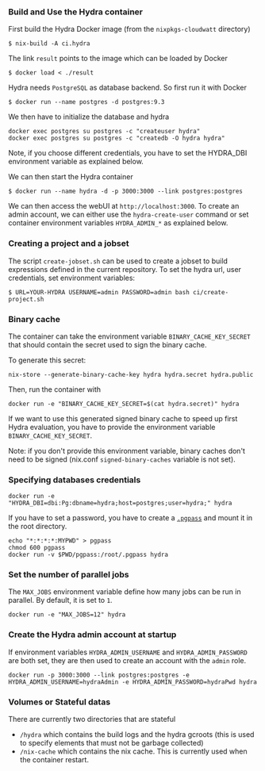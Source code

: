 ### Build and Use the Hydra container

First build the Hydra Docker image (from the `nixpkgs-cloudwatt` directory)
```
$ nix-build -A ci.hydra
```

The link `result` points to the image which can be loaded by Docker
```
$ docker load < ./result
```

Hydra needs `PostgreSQL` as database backend. So first run it with Docker
```
$ docker run --name postgres -d postgres:9.3
```

We then have to initialize the database and hydra

```
docker exec postgres su postgres -c "createuser hydra"
docker exec postgres su postgres -c "createdb -O hydra hydra"
```

Note, if you choose different credentials, you have to set the
HYDRA_DBI environment variable as explained below.

We can then start the Hydra container
```
$ docker run --name hydra -d -p 3000:3000 --link postgres:postgres
```

We can then access the webUI at `http://localhost:3000`. To create an
admin account, we can either use the `hydra-create-user` command or
set container environment variables `HYDRA_ADMIN_*` as explained below.


### Creating a project and a jobset

The script `create-jobset.sh` can be used to create a jobset to build
expressions defined in the current repository. To set the hydra url,
user credentials, set environment variables:
```
$ URL=YOUR-HYDRA USERNAME=admin PASSWORD=admin bash ci/create-project.sh
```


### Binary cache

The container can take the environment variable `BINARY_CACHE_KEY_SECRET`
that should contain the secret used to sign the binary cache.

To generate this secret:
```
nix-store --generate-binary-cache-key hydra hydra.secret hydra.public
```

Then, run the container with
```
docker run -e "BINARY_CACHE_KEY_SECRET=$(cat hydra.secret)" hydra
```

If we want to use this generated signed binary cache to speed up first Hydra
evaluation, you have to provide the environment variable
`BINARY_CACHE_KEY_SECRET`.

Note: if you don't provide this environment variable, binary caches
      don't need to be signed (nix.conf `signed-binary-caches` variable is not set).


### Specifying databases credentials

```
docker run -e "HYDRA_DBI=dbi:Pg:dbname=hydra;host=postgres;user=hydra;" hydra
```

If you have to set a password, you have to create a
[`.pgpass`](https://www.postgresql.org/docs/9.3/static/libpq-pgpass.html)
and mount it in the root directory.
```
echo "*:*:*:*:MYPWD" > pgpass
chmod 600 pgpass
docker run -v $PWD/pgpass:/root/.pgpass hydra
```


### Set the number of parallel jobs

The `MAX_JOBS` environment variable define how many jobs can be run in
parallel. By default, it is set to `1`.

```
docker run -e "MAX_JOBS=12" hydra
```


### Create the Hydra admin account at startup

If environment variables `HYDRA_ADMIN_USERNAME` and `HYDRA_ADMIN_PASSWORD`
are both set, they are then used to create an account with the `admin` role.

```
docker run -p 3000:3000 --link postgres:postgres -e HYDRA_ADMIN_USERNAME=hydraAdmin -e HYDRA_ADMIN_PASSWORD=hydraPwd hydra
```


### Volumes or Stateful datas

There are currently two directories that are stateful

- `/hydra` which contains the build logs and the hydra gcroots (this
  is used to specify elements that must not be garbage collected)
- `/nix-cache` which contains the nix cache. This is currently used
  when the container restart.
